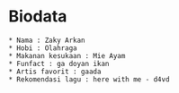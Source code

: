 # Biodata

    * Nama : Zaky Arkan
    * Hobi : Olahraga
    * Makanan kesukaan : Mie Ayam
    * Funfact : ga doyan ikan
    * Artis favorit : gaada
    * Rekomendasi lagu : here with me - d4vd
